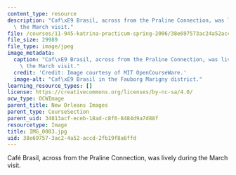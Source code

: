 ```yaml
---
content_type: resource
description: "Caf\xE9 Brasil, across from the Praline Connection, was lively during\
  \ the March visit."
file: /courses/11-945-katrina-practicum-spring-2006/38e697573ac24a52accd2fb19f8a6ffd_IMG_0003.jpg
file_size: 29989
file_type: image/jpeg
image_metadata:
  caption: "Caf\xE9 Brasil, across from the Praline Connection, was lively during\
    \ the March visit."
  credit: 'Credit: Image courtesy of MIT OpenCourseWare.'
  image-alt: "Caf\xE9 Brasil in the Fauborg Marigny district."
learning_resource_types: []
license: https://creativecommons.org/licenses/by-nc-sa/4.0/
ocw_type: OCWImage
parent_title: New Orleans Images
parent_type: CourseSection
parent_uid: 34813acf-eceb-18ad-c8f6-8484d9a7d88f
resourcetype: Image
title: IMG_0003.jpg
uid: 38e69757-3ac2-4a52-accd-2fb19f8a6ffd
---
```

Café Brasil, across from the Praline Connection, was lively during the March visit.